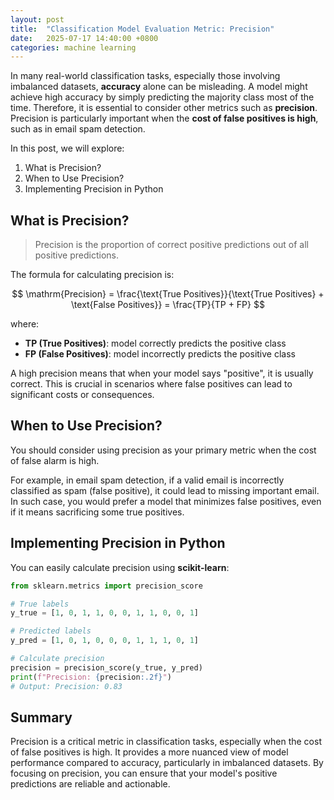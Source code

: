 ```yaml
---
layout: post
title:  "Classification Model Evaluation Metric: Precision"
date:   2025-07-17 14:40:00 +0800
categories: machine learning
---
```

<head>
    <script src="https://cdn.mathjax.org/mathjax/latest/MathJax.js?config=TeX-AMS-MML_HTMLorMML" type="text/javascript"></script>
    <script type="text/x-mathjax-config">
        MathJax.Hub.Config({
            tex2jax: {
            skipTags: ['script', 'noscript', 'style', 'textarea', 'pre'],
            inlineMath: [['$','$']]
            }
        });
    </script>
</head>

In many real-world classification tasks, especially those involving imbalanced datasets, **accuracy** alone can be misleading. A model might achieve high accuracy by simply predicting the majority class most of the time. Therefore, it is essential to consider other metrics such as **precision**. Precision is particularly important when the **cost of false positives is high**, such as in email spam detection.

In this post, we will explore:
1. What is Precision?
2. When to Use Precision?
3. Implementing Precision in Python

## What is Precision?

> Precision is the proportion of correct positive predictions out of all positive predictions.

The formula for calculating precision is:

$$
\mathrm{Precision} = \frac{\text{True Positives}}{\text{True Positives} + \text{False Positives}} = \frac{TP}{TP + FP}
$$

where:
- **TP (True Positives)**: model correctly predicts the positive class
- **FP (False Positives)**: model incorrectly predicts the positive class

A high precision means that when your model says "positive", it is usually correct. This is crucial in scenarios where false positives can lead to significant costs or consequences.

## When to Use Precision?

You should consider using precision as your primary metric when the cost of false alarm is high. 

For example, in email spam detection, if a valid email is incorrectly classified as spam (false positive), it could lead to missing important email. In such case, you would prefer a model that minimizes false positives, even if it means sacrificing some true positives.

## Implementing Precision in Python

You can easily calculate precision using **scikit-learn**:

```python
from sklearn.metrics import precision_score

# True labels
y_true = [1, 0, 1, 1, 0, 0, 1, 1, 0, 0, 1]

# Predicted labels
y_pred = [1, 0, 1, 0, 0, 0, 1, 1, 1, 0, 1]

# Calculate precision
precision = precision_score(y_true, y_pred)
print(f"Precision: {precision:.2f}")
# Output: Precision: 0.83
```

## Summary

Precision is a critical metric in classification tasks, especially when the cost of false positives is high. It provides a more nuanced view of model performance compared to accuracy, particularly in imbalanced datasets. By focusing on precision, you can ensure that your model's positive predictions are reliable and actionable.